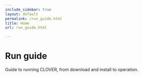 ```yaml
---
include_sidebar: true
layout: default
permalink: /run_guide.html
title: Home
url: run_guide.html

---
```


# Run guide

Guide to running CLOVER, from download and install to operation.
